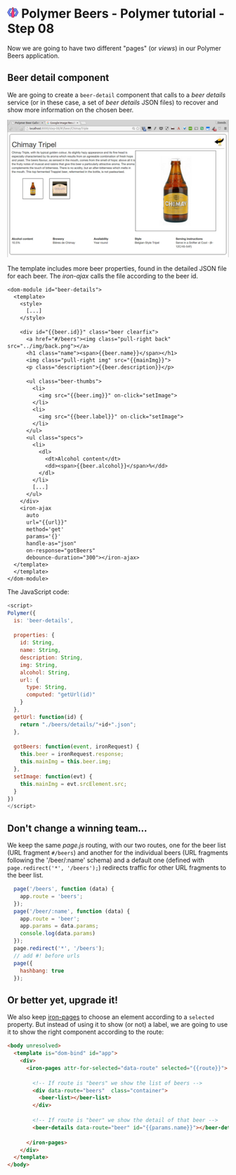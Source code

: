 # ![](/img/logo-25px.png) Polymer Beers - Polymer tutorial - Step 08

Now we are going to have two different "pages" (or *views*) in our Polymer Beers application.

## Beer detail component

We are going to create a `beer-detail` component that calls to a *beer details* service (or in these case, a set of *beer details* JSON files) to recover and show more information on the chosen beer.

![Screenshot](/img/step-08_02.jpg)

The template includes more beer properties, found in the detailed JSON file for each beer.
The *iron-ajax* calls the file according to the beer id.

```
<dom-module id="beer-details">
  <template>
    <style>
      [...]
    </style>

    <div id="{{beer.id}}" class="beer clearfix">
      <a href="#/beers"><img class="pull-right back" src="../img/back.png"></a>
      <h1 class="name"><span>{{beer.name}}</span></h1>
      <img class="pull-right img" src="{{mainImg}}">
      <p class="description">{{beer.description}}</p>

      <ul class="beer-thumbs">
        <li>
          <img src="{{beer.img}}" on-click="setImage">
        </li>
        <li>
          <img src="{{beer.label}}" on-click="setImage">
        </li>
      </ul>
      <ul class="specs">
        <li>
          <dl>
            <dt>Alcohol content</dt>
            <dd><span>{{beer.alcohol}}</span>%</dd>
          </dl>
        </li>
        [...]
      </ul>
    </div>
    <iron-ajax
      auto
      url="{{url}}"
      method='get'
      params='{}'
      handle-as="json"
      on-response="gotBeers"
      debounce-duration="300"></iron-ajax>
  </template>
  </template>
</dom-module>
```

The JavaScript code:

```javascript
<script>
Polymer({
  is: 'beer-details',

  properties: {
    id: String,
    name: String,
    description: String,
    img: String,
    alcohol: String,
    url: {
      type: String,
      computed: "getUrl(id)"
    }
  },
  getUrl: function(id) {
    return "./beers/details/"+id+".json";
  },

  gotBeers: function(event, ironRequest) {
    this.beer = ironRequest.response;
    this.mainImg = this.beer.img;
  },
  setImage: function(evt) {
    this.mainImg = evt.srcElement.src;
  }
})
</script>
```



## Don't change a winning team...

We keep the same *page.js* routing, with our two routes, one for the beer list (URL fragment `#/beers`) and another for the individual beers (URL fragments following the '/beer/:name' schema) and a default one (defined with `page.redirect('*', '/beers');`) redirects traffic for other URL fragments to the beer list.

```javascript
  page('/beers', function (data) {
    app.route = 'beers';
  });
  page('/beer/:name', function (data) {
    app.route = 'beer';
    app.params = data.params;
    console.log(data.params)
  });
  page.redirect('*', '/beers');
  // add #! before urls
  page({
    hashbang: true
  });
```

## Or better yet, upgrade it!

We also keep [iron-pages](https://elements.polymer-project.org/elements/iron-pages) to choose an element according to a `selected` property.
But instead of using it to show (or not) a label, we are going to use it to show the right component according to the route:

```html
<body unresolved>
  <template is="dom-bind" id="app">
    <div>
      <iron-pages attr-for-selected="data-route" selected="{{route}}">

        <!-- If route is "beers" we show the list of beers -->
        <div data-route="beers"  class="container">
          <beer-list></beer-list>
        </div>

        <!-- If route is "beer" we show the detail of that beer -->
        <beer-details data-route="beer" id="{{params.name}}"></beer-details>

      </iron-pages>
    </div>
  </template>
</body>
```
